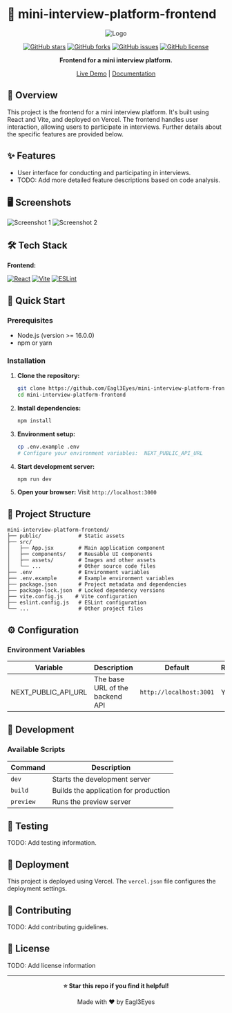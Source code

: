 # 🚀 mini-interview-platform-frontend

<div align="center">

![Logo](path-to-logo) <!-- TODO: Add project logo -->

[![GitHub stars](https://img.shields.io/github/stars/Eagl3Eyes/mini-interview-platform-frontend?style=for-the-badge)](https://github.com/Eagl3Eyes/mini-interview-platform-frontend/stargazers)
[![GitHub forks](https://img.shields.io/github/forks/Eagl3Eyes/mini-interview-platform-frontend?style=for-the-badge)](https://github.com/Eagl3Eyes/mini-interview-platform-frontend/network)
[![GitHub issues](https://img.shields.io/github/issues/Eagl3Eyes/mini-interview-platform-frontend?style=for-the-badge)](https://github.com/Eagl3Eyes/mini-interview-platform-frontend/issues)
[![GitHub license](https://img.shields.io/github/license/Eagl3Eyes/mini-interview-platform-frontend?style=for-the-badge)](LICENSE)

**Frontend for a mini interview platform.**

[Live Demo](https://mini-interview-platform.vercel.app/) |
[Documentation](https://docs-link.com) <!-- TODO: Add documentation link -->

</div>

## 📖 Overview

This project is the frontend for a mini interview platform.  It's built using React and Vite, and deployed on Vercel.  The frontend handles user interaction, allowing users to participate in interviews.  Further details about the specific features are provided below.

## ✨ Features

- User interface for conducting and participating in interviews.
- TODO: Add more detailed feature descriptions based on code analysis.

## 🖥️ Screenshots

![Screenshot 1](path-to-screenshot) <!-- TODO: Add actual screenshots -->
![Screenshot 2](path-to-screenshot) <!-- TODO: Add mobile screenshots -->

## 🛠️ Tech Stack

**Frontend:**

[![React](https://img.shields.io/badge/React-20232A?style=for-the-badge&logo=react&logoColor=61DAFB)](https://reactjs.org/)
[![Vite](https://img.shields.io/badge/vite-B470FF?style=for-the-badge&logo=vite&logoColor=white)](https://vitejs.dev/)
[![ESLint](https://img.shields.io/badge/ESLint-4B3263?style=for-the-badge&logo=eslint&logoColor=white)](https://eslint.org/)


## 🚀 Quick Start

### Prerequisites
- Node.js (version >= 16.0.0)
- npm or yarn

### Installation

1. **Clone the repository:**
   ```bash
   git clone https://github.com/Eagl3Eyes/mini-interview-platform-frontend.git
   cd mini-interview-platform-frontend
   ```

2. **Install dependencies:**
   ```bash
   npm install
   ```

3. **Environment setup:**
   ```bash
   cp .env.example .env
   # Configure your environment variables:  NEXT_PUBLIC_API_URL
   ```

4. **Start development server:**
   ```bash
   npm run dev
   ```

5. **Open your browser:**
   Visit `http://localhost:3000`

## 📁 Project Structure

```
mini-interview-platform-frontend/
├── public/            # Static assets
├── src/
│   ├── App.jsx        # Main application component
│   ├── components/    # Reusable UI components
│   ├── assets/        # Images and other assets
│   └── ...            # Other source code files
├── .env               # Environment variables
├── .env.example       # Example environment variables
├── package.json       # Project metadata and dependencies
├── package-lock.json  # Locked dependency versions
├── vite.config.js    # Vite configuration
├── eslint.config.js   # ESLint configuration
└── ...                # Other project files
```

## ⚙️ Configuration

### Environment Variables

| Variable        | Description                               | Default                     | Required |
|-----------------|-------------------------------------------|------------------------------|----------|
| NEXT_PUBLIC_API_URL | The base URL of the backend API         |  `http://localhost:3001`    | Yes      |


## 🔧 Development

### Available Scripts

| Command | Description                     |
|---------|---------------------------------|
| `dev`    | Starts the development server     |
| `build`  | Builds the application for production |
| `preview`| Runs the preview server         |


## 🧪 Testing

TODO: Add testing information.


## 🚀 Deployment

This project is deployed using Vercel.  The `vercel.json` file configures the deployment settings.


## 🤝 Contributing

TODO: Add contributing guidelines.


## 📄 License

TODO: Add license information


---

<div align="center">

**⭐ Star this repo if you find it helpful!**

Made with ❤️ by Eagl3Eyes

</div>